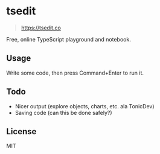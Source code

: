 # tsedit

> https://tsedit.co

Free, online TypeScript playground and notebook.

## Usage

Write some code, then press Command+Enter to run it.

## Todo

- Nicer output (explore objects, charts, etc. ala TonicDev)
- Saving code (can this be done safely?)

## License

MIT
